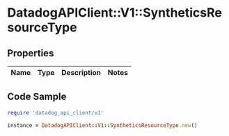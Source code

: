 # DatadogAPIClient::V1::SyntheticsResourceType

## Properties

| Name | Type | Description | Notes |
| ---- | ---- | ----------- | ----- |

## Code Sample

```ruby
require 'datadog_api_client/v1'

instance = DatadogAPIClient::V1::SyntheticsResourceType.new()
```

